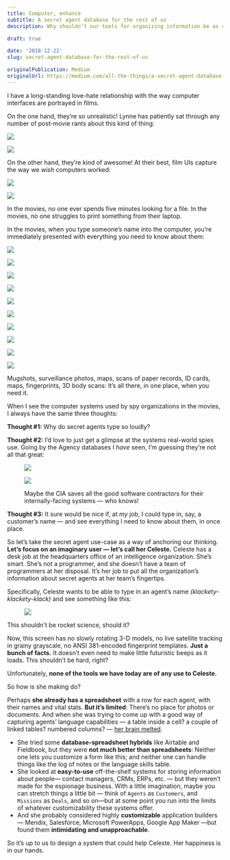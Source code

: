 ```yaml
---
title: Computer, enhance
subtitle: A secret agent database for_the rest of us
description: Why shouldn’t our tools for organizing information be as cool as the ones in the movies?

draft: true

date: '2018-12-22'
slug: secret-agent-database-for-the-rest-of-us

originalPublication: Medium
originalUrl: https://medium.com/all-the-things/a-secret-agent-database-for-the-rest-of-us-de39abfb2a08
---
```


I have a long-standing love-hate relationship with the way computer interfaces are portrayed in films.

On the one hand, they’re so unrealistic! Lynne has patiently sat through any number of post-movie rants about this kind of thing:

![]($$/2.gif)

![]($$/3.gif)

On the other hand, they’re kind of awesome! At their best, film UIs capture the way we _wish_ computers worked:

![]($$/4.gif)

![]($$/5.gif)

In the movies, no one ever spends five minutes looking for a file. In the movies, no one struggles to print something from their laptop.

In the movies, when you type someone’s name into the computer, you’re immediately presented with everything you need to know about them:

![]($$/6.png)

![]($$/7.png)

![]($$/9.jpeg)

![]($$/10.jpeg)

![]($$/11.jpeg)

![]($$/12.png)

![]($$/13.png)

![]($$/14.jpeg)

![]($$/15.jpeg)

![]($$/16.jpeg)

Mugshots, surveillance photos, maps, scans of paper records, ID cards, maps, fingerprints, 3D body scans: It’s all there, in one place, when you need it.

When I see the computer systems used by spy organizations in the movies, I always have the same three thoughts:

**Thought #1:** Why do secret agents type so loudly?

**Thought #2:** I’d love to just get a glimpse at the systems real-world spies use. Going by the Agency databases I _have_ seen, I’m guessing they’re not all that great:

<figure className='figure-2up'>

![]($$/17.png)

![]($$/18.png)

Maybe the CIA saves all the good software contractors for their internally-facing systems — who knows!

</figure>

**Thought #3:** It sure would be nice if, at _my_ job, I could type in, say, a customer’s name — and see everything I need to know about them, in once place.

So let’s take the secret agent use-case as a way of anchoring our thinking. **Let’s focus on an imaginary user — let’s call her Celeste.** Celeste has a desk job at the headquarters office of an intelligence organization. She’s smart. She’s not a programmer, and she doesn’t have a team of programmers at her disposal. It’s her job to put all the organization’s information about secret agents at her team’s fingertips.

Specifically, Celeste wants to be able to type in an agent’s name _(klackety-klackety-klack)_ and see something like this:

<figure className='-xl'>

![]($$/19.png)

</figure>

This shouldn't be rocket science, should it?

Now, this screen has no slowly rotating 3-D models, no live satellite tracking in grainy grayscale, no ANSI 381-encoded fingerprint templates. **Just a bunch of facts.** It doesn’t even need to make little futuristic beeps as it loads. This shouldn’t be hard, right?

Unfortunately, **none of the tools we have today are of any use to Celeste.**

So how is she making do?

Perhaps **she already has a spreadsheet** with a row for each agent, with their names and vital stats. **But it’s limited**: There’s no place for photos or documents. And when she was trying to come up with a good way of capturing agents’ language capabilities — a table inside a cell? a couple of linked tables? numbered columns? — [her brain melted](https://medium.com/all-the-things/a-single-infinitely-customizable-app-for-everything-else-9abed7c5b5e7).

- She tried some **database-spreadsheet hybrids** like Airtable and Fieldbook, but they were **not much better than spreadsheets**: Neither one lets you customize a form like this; and neither one can handle things like the log of notes or the language skills table.
- She looked at **easy-to-use** off-the-shelf systems for storing information about people— contact managers, CRMs, ERPs, etc. — but they weren’t made for the espionage business. With a little imagination, maybe you can stretch things a little bit — think of `Agents` as `Customers`, and `Missions` as `Deals`, and so on—but at some point you run into the limits of whatever customizability these systems offer.
- And she probably considered highly **customizable** application builders — Mendix, Salesforce, Microsoft PowerApps, Google App Maker —but found them **intimidating and unapproachable**.

So it’s up to us to design a system that could help Celeste. Her happiness is in our hands.
